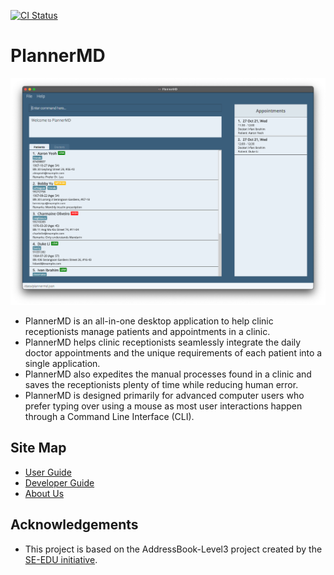 [![CI Status](https://github.com/AY2122S1-CS2103T-T11-3/tp/workflows/Java%20CI/badge.svg)](https://github.com/AY2122S1-CS2103T-T11-3/tp/actions)

# PlannerMD

![Ui](docs/images/Ui.png)

* PlannerMD is an all-in-one desktop application to help clinic receptionists manage patients and appointments in a clinic.
* PlannerMD helps clinic receptionists seamlessly integrate the daily doctor appointments and the unique requirements of each patient into a single application.
* PlannerMD also expedites the manual processes found in a clinic and saves the receptionists plenty of time while reducing human error.
* PlannerMD is designed primarily for advanced computer users who prefer typing over using a mouse as most user interactions happen through a Command Line Interface (CLI).

## Site Map

* [User Guide](docs/UserGuide.md)
* [Developer Guide](docs/DeveloperGuide.md)
* [About Us](docs/AboutUs.md)

## Acknowledgements

* This project is based on the AddressBook-Level3 project created by the [SE-EDU initiative](https://se-education.org).

